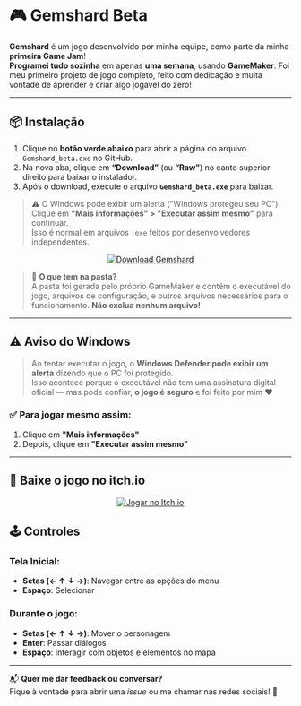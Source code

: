 # 🎮 Gemshard Beta

**Gemshard** é um jogo desenvolvido por minha equipe, como parte da minha **primeira Game Jam**!  
**Programei tudo sozinha** em apenas **uma semana**, usando **GameMaker**. Foi meu primeiro projeto de jogo completo, feito com dedicação e muita vontade de aprender e criar algo jogável do zero!

---

## 📦 Instalação

1. Clique no **botão verde abaixo** para abrir a página do arquivo `Gemshard_beta.exe` no GitHub.
2. Na nova aba, clique em **“Download”** (ou **“Raw”**) no canto superior direito para baixar o instalador.
3. Após o download, execute o arquivo **`Gemshard_beta.exe`** para baixar.

> ⚠️ O Windows pode exibir um alerta ("Windows protegeu seu PC"). Clique em **"Mais informações" > "Executar assim mesmo"** para continuar.  
> Isso é normal em arquivos `.exe` feitos por desenvolvedores independentes.

<div align="center">
  <a href="https://github.com/marialuizapf/portfolio-games/blob/main/Gemshard_GM/release/Gemshard_beta.exe">
    <img src="https://img.shields.io/badge/BAIXAR%20JOGO%20(GEMSHARD)-vermelho?style=for-the-badge&logo=windows&logoColor=white" alt="Download Gemshard">
  </a>
</div>

> 🧠 **O que tem na pasta?**  
> A pasta foi gerada pelo próprio GameMaker e contém o executável do jogo, arquivos de configuração, e outros arquivos necessários para o funcionamento. **Não exclua nenhum arquivo!**

---

## ⚠️ Aviso do Windows

> Ao tentar executar o jogo, o **Windows Defender pode exibir um alerta** dizendo que o PC foi protegido.  
> Isso acontece porque o executável não tem uma assinatura digital oficial — mas pode confiar, **o jogo é seguro** e foi feito por mim ❤️

### ✅ Para jogar mesmo assim:

1. Clique em **"Mais informações"**
2. Depois, clique em **"Executar assim mesmo"**

---

## 🔗 Baixe o jogo no itch.io

<div align="center">
  <a href="https://marialuiza-pin.itch.io/gemshard" target="_blank">
    <img src="https://img.shields.io/badge/JOGAR%20NO-itcho.io-red?style=for-the-badge&logo=itch-io&logoColor=white" alt="Jogar no Itch.io">
  </a>
</div>

## 🕹️ Controles

### Tela Inicial:
- **Setas (← ↑ ↓ →)**: Navegar entre as opções do menu
- **Espaço**: Selecionar

### Durante o jogo:
- **Setas (← ↑ ↓ →)**: Mover o personagem
- **Enter**: Passar diálogos
- **Espaço**: Interagir com objetos e elementos no mapa

---

📬 **Quer me dar feedback ou conversar?**  
Fique à vontade para abrir uma _issue_ ou me chamar nas redes sociais! 💬
